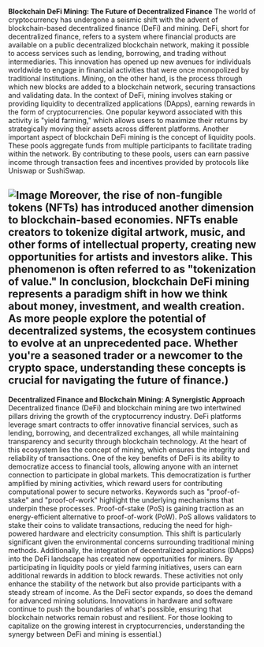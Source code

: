 **Blockchain DeFi Mining: The Future of Decentralized Finance**
The world of cryptocurrency has undergone a seismic shift with the advent of blockchain-based decentralized finance (DeFi) and mining. DeFi, short for decentralized finance, refers to a system where financial products are available on a public decentralized blockchain network, making it possible to access services such as lending, borrowing, and trading without intermediaries. This innovation has opened up new avenues for individuals worldwide to engage in financial activities that were once monopolized by traditional institutions.
Mining, on the other hand, is the process through which new blocks are added to a blockchain network, securing transactions and validating data. In the context of DeFi, mining involves staking or providing liquidity to decentralized applications (DApps), earning rewards in the form of cryptocurrencies. One popular keyword associated with this activity is "yield farming," which allows users to maximize their returns by strategically moving their assets across different platforms.
Another important aspect of blockchain DeFi mining is the concept of liquidity pools. These pools aggregate funds from multiple participants to facilitate trading within the network. By contributing to these pools, users can earn passive income through transaction fees and incentives provided by protocols like Uniswap or SushiSwap.

![Image](https://github.com/user-attachments/assets/d7419ec9-dc67-403f-bf28-8faea5f1f74f)
Moreover, the rise of non-fungible tokens (NFTs) has introduced another dimension to blockchain-based economies. NFTs enable creators to tokenize digital artwork, music, and other forms of intellectual property, creating new opportunities for artists and investors alike. This phenomenon is often referred to as "tokenization of value."
In conclusion, blockchain DeFi mining represents a paradigm shift in how we think about money, investment, and wealth creation. As more people explore the potential of decentralized systems, the ecosystem continues to evolve at an unprecedented pace. Whether you're a seasoned trader or a newcomer to the crypto space, understanding these concepts is crucial for navigating the future of finance.)
---
**Decentralized Finance and Blockchain Mining: A Synergistic Approach**
Decentralized finance (DeFi) and blockchain mining are two intertwined pillars driving the growth of the cryptocurrency industry. DeFi platforms leverage smart contracts to offer innovative financial services, such as lending, borrowing, and decentralized exchanges, all while maintaining transparency and security through blockchain technology. At the heart of this ecosystem lies the concept of mining, which ensures the integrity and reliability of transactions.
One of the key benefits of DeFi is its ability to democratize access to financial tools, allowing anyone with an internet connection to participate in global markets. This democratization is further amplified by mining activities, which reward users for contributing computational power to secure networks. Keywords such as "proof-of-stake" and "proof-of-work" highlight the underlying mechanisms that underpin these processes.
Proof-of-stake (PoS) is gaining traction as an energy-efficient alternative to proof-of-work (PoW). PoS allows validators to stake their coins to validate transactions, reducing the need for high-powered hardware and electricity consumption. This shift is particularly significant given the environmental concerns surrounding traditional mining methods.
Additionally, the integration of decentralized applications (DApps) into the DeFi landscape has created new opportunities for miners. By participating in liquidity pools or yield farming initiatives, users can earn additional rewards in addition to block rewards. These activities not only enhance the stability of the network but also provide participants with a steady stream of income.
As the DeFi sector expands, so does the demand for advanced mining solutions. Innovations in hardware and software continue to push the boundaries of what's possible, ensuring that blockchain networks remain robust and resilient. For those looking to capitalize on the growing interest in cryptocurrencies, understanding the synergy between DeFi and mining is essential.)
